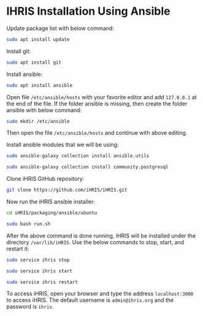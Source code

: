 # IHRIS Installation Using Ansible

Update package list with below command:

```sh
sudo apt install update
```

Install git:

```sh
sudo apt install git
```

Install ansible:

```sh
sudo apt install ansible
```

Open file `/etc/ansible/hosts` with your favorite editor and add `127.0.0.1` at the end of the file. If the folder ansible is missing, then create the folder ansible with below command:

```sh
sudo mkdir /etc/ansible
```

Then open the file `/etc/ansible/hosts` and continue with above editing.

Install ansible modules that we will be using:

```sh
sudo ansible-galaxy collection install ansible.utils
```

```sh
sudo ansible-galaxy collection install community.postgresql
```

Clone iHRIS GitHub repository:

```sh
git clone https://github.com/iHRIS/iHRIS.git
```

Now run the iHRIS ansible installer:

```sh
cd iHRIS/packaging/ansible/ubuntu
```

```sh
sudo bash run.sh
```

After the above command is done running, iHRIS will be installed under the directory `/var/lib/iHRIS`. Use the below commands to stop, start, and restart it:

```sh
sudo service ihris stop
```

```sh
sudo service ihris start
```

```sh
sudo service ihris restart
```

To access iHRIS, open your browser and type the address `localhost:3000` to access iHRIS. The default username is `admin@ihris.org` and the password is `ihris`.
